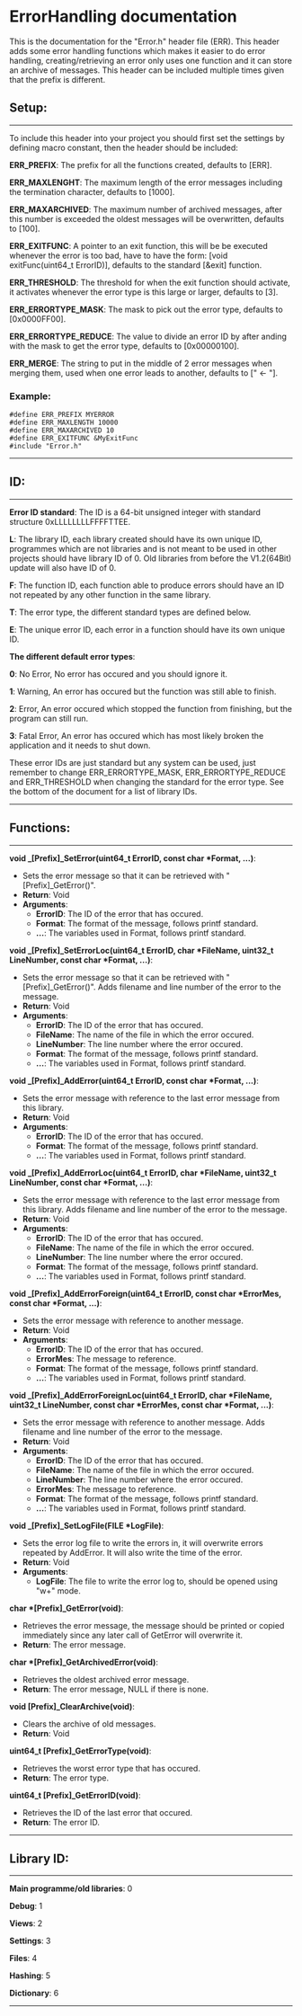 # ErrorHandling documentation
This is the documentation for the "Error.h" header file (ERR). This header adds some error handling functions which makes it easier to do error handling, creating/retrieving an error only uses one function and it can store an archive of messages. This header can be included multiple times given that the prefix is different.

## Setup:
----------------------------------------------------------------------------------------------------
To include this header into your project you should first set the settings by defining macro constant, then the header should be included:

**ERR_PREFIX**: The prefix for all the functions created, defaults to [ERR].

**ERR_MAXLENGHT**: The maximum length of the error messages including the termination character, defaults to [1000].

**ERR_MAXARCHIVED**: The maximum number of archived messages, after this number is exceeded the oldest messages will be overwritten, defaults to [100].

**ERR_EXITFUNC**: A pointer to an exit function, this will be be executed whenever the error is too bad, have to have the form: [void exitFunc(uint64_t ErrorID)], defaults to the standard [&exit] function.

**ERR_THRESHOLD**: The threshold for when the exit function should activate, it activates whenever the error type is this large or larger, defaults to [3].

**ERR_ERRORTYPE_MASK**: The mask to pick out the error type, defaults to [0x0000FF00].

**ERR_ERRORTYPE_REDUCE**: The value to divide an error ID by after anding with the mask to get the error type, defaults to [0x00000100].

**ERR_MERGE**:          The string to put in the middle of 2 error messages when merging them, used when one error leads to another, defaults to [" <- "].


### Example:
```
#define ERR_PREFIX MYERROR
#define ERR_MAXLENGTH 10000
#define ERR_MAXARCHIVED 10
#define ERR_EXITFUNC &MyExitFunc
#include "Error.h"
```
----------------------------------------------------------------------------------------------------

## ID:
----------------------------------------------------------------------------------------------------
**Error ID standard**: The ID is a 64-bit unsigned integer with standard structure 0xLLLLLLLLFFFFTTEE.

**L**: The library ID, each library created should have its own unique ID, programmes which are not libraries and is not meant to be used in other projects should have library ID of 0. Old libraries from before the V1.2(64Bit) update will also have ID of 0.

**F**: The function ID, each function able to produce errors should have an ID not repeated by any other function in the same library.

**T**: The error type, the different standard types are defined below.

**E**: The unique error ID, each error in a function should have its own unique ID.


**The different default error types**:

**0**: No Error, No error has occured and you should ignore it.

**1**: Warning, An error has occured but the function was still able to finish.

**2**: Error, An error occured which stopped the function from finishing, but the program can still run.

**3**: Fatal Error, An error has occured which has most likely broken the application and it needs to shut down.

These error IDs are just standard but any system can be used, just remember to change ERR_ERRORTYPE_MASK, ERR_ERRORTYPE_REDUCE and ERR_THRESHOLD when changing the standard for the error type. See the bottom of the document for a list of library IDs.

----------------------------------------------------------------------------------------------------


## Functions:
----------------------------------------------------------------------------------------------------
**void _[Prefix]_SetError(uint64_t ErrorID, const char *Format, ...)**:
- Sets the error message so that it can be retrieved with "[Prefix]_GetError()".
- **Return**: Void
- **Arguments**:
  - **ErrorID**: The ID of the error that has occured.
  - **Format**: The format of the message, follows printf standard.
  - **...**: The variables used in Format, follows printf standard.

**void _[Prefix]_SetErrorLoc(uint64_t ErrorID, char *FileName, uint32_t LineNumber, const char *Format, ...)**:
- Sets the error message so that it can be retrieved with "[Prefix]_GetError()". Adds filename and line number of the error to the message.
- **Return**: Void
- **Arguments**:
  - **ErrorID**: The ID of the error that has occured.
  - **FileName**: The name of the file in which the error occured.
  - **LineNumber**: The line number where the error occured.
  - **Format**: The format of the message, follows printf standard.
  - **...**: The variables used in Format, follows printf standard.

**void _[Prefix]_AddError(uint64_t ErrorID, const char *Format, ...)**:
- Sets the error message with reference to the last error message from this library.
- **Return**: Void
- **Arguments**:
  - **ErrorID**: The ID of the error that has occured.
  - **Format**: The format of the message, follows printf standard.
  - **...**: The variables used in Format, follows printf standard.

**void _[Prefix]_AddErrorLoc(uint64_t ErrorID, char *FileName, uint32_t LineNumber, const char *Format, ...)**:
- Sets the error message with reference to the last error message from this library. Adds filename and line number of the error to the message.
- **Return**: Void
- **Arguments**:
  - **ErrorID**: The ID of the error that has occured.
  - **FileName**: The name of the file in which the error occured.
  - **LineNumber**: The line number where the error occured.
  - **Format**: The format of the message, follows printf standard.
  - **...**: The variables used in Format, follows printf standard.

**void _[Prefix]_AddErrorForeign(uint64_t ErrorID, const char *ErrorMes, const char *Format, ...)**:
- Sets the error message with reference to another message.
- **Return**: Void
- **Arguments**:
  - **ErrorID**: The ID of the error that has occured.
  - **ErrorMes**: The message to reference.
  - **Format**: The format of the message, follows printf standard.
  - **...**: The variables used in Format, follows printf standard.

**void _[Prefix]_AddErrorForeignLoc(uint64_t ErrorID, char *FileName, uint32_t LineNumber, const char *ErrorMes, const char *Format, ...)**:
- Sets the error message with reference to another message. Adds filename and line number of the error to the message.
- **Return**: Void
- **Arguments**:
  - **ErrorID**: The ID of the error that has occured.
  - **FileName**: The name of the file in which the error occured.
  - **LineNumber**: The line number where the error occured.
  - **ErrorMes**: The message to reference.
  - **Format**: The format of the message, follows printf standard.
  - **...**: The variables used in Format, follows printf standard.

**void _[Prefix]_SetLogFile(FILE *LogFile)**:
- Sets the error log file to write the errors in, it will overwrite errors repeated by AddError. It will also write the time of the error.
- **Return**: Void
- **Arguments**:
  - **LogFile**: The file to write the error log to, should be opened using "w+" mode.

**char *[Prefix]_GetError(void)**:
- Retrieves the error message, the message should be printed or copied immediately since any later call of GetError will overwrite it.
- **Return**: The error message.

**char *[Prefix]_GetArchivedError(void)**:
- Retrieves the oldest archived error message.
- **Return**: The error message, NULL if there is none.

**void [Prefix]_ClearArchive(void)**:
- Clears the archive of old messages.
- **Return**: Void
	
**uint64_t [Prefix]_GetErrorType(void)**:
- Retrieves the worst error type that has occured.
- **Return**: The error type.

**uint64_t [Prefix]_GetErrorID(void)**:
- Retrieves the ID of the last error that occured.
- **Return**: The error ID.

----------------------------------------------------------------------------------------------------

## Library ID:
----------------------------------------------------------------------------------------------------
**Main programme/old libraries**: 0

**Debug**: 1

**Views**: 2

**Settings**: 3

**Files**: 4

**Hashing**: 5

**Dictionary**: 6

----------------------------------------------------------------------------------------------------
